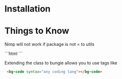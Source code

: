 <h1> Installation</h1>

<h1>Things to Know </h1>
<p> Nimp will not work if package is not = to utils</p>
  ```html 
<nimp-import package="utils" extension="bungie" viewport="4" ></nimp-import >
```
  
  
<p> Extending the class to bungie allows you to use tags like </p>

 ```html
  <bg-code syntax="any coding lang"></bg-code>
```



